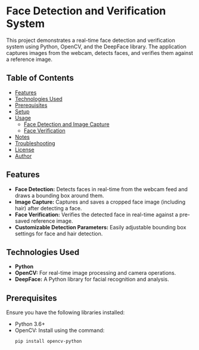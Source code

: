 # Face Detection and Verification System

This project demonstrates a real-time face detection and verification system using Python, OpenCV, and the DeepFace library. The application captures images from the webcam, detects faces, and verifies them against a reference image.

## Table of Contents

- [Features](#features)
- [Technologies Used](#technologies-used)
- [Prerequisites](#prerequisites)
- [Setup](#setup)
- [Usage](#usage)
  - [Face Detection and Image Capture](#1-face-detection-and-image-capture)
  - [Face Verification](#2-face-verification)
- [Notes](#notes)
- [Troubleshooting](#troubleshooting)
- [License](#license)
- [Author](#author)

## Features

- **Face Detection:** Detects faces in real-time from the webcam feed and draws a bounding box around them.
- **Image Capture:** Captures and saves a cropped face image (including hair) after detecting a face.
- **Face Verification:** Verifies the detected face in real-time against a pre-saved reference image.
- **Customizable Detection Parameters:** Easily adjustable bounding box settings for face and hair detection.

## Technologies Used

- **Python**
- **OpenCV:** For real-time image processing and camera operations.
- **DeepFace:** A Python library for facial recognition and analysis.

## Prerequisites

Ensure you have the following libraries installed:

- Python 3.6+
- OpenCV: Install using the command:
  ```bash
  pip install opencv-python
